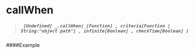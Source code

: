 # callWhen
> ##### ``` [Undefined] _.callWhen( [Function] , criteria[Function | String:"object path"] , infinite[Boolean] , checkTime[Boolean] )```

####Example
``` javascript
```
